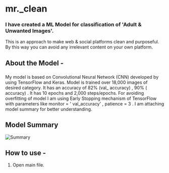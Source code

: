 # mr._clean
### I have created a ML Model for classification of 'Adult & Unwanted Images'.
This is an approach to make web & social platforms clean and purposeful. By this way you can avoid any irrelevant content on your own platform.
###

## About the Model -

###
My model is based on Convolutional Neural Network (CNN) developed by using TensorFlow and Keras. Model is trained over 18,000 images of desired category. 
It has an accuracy of 82% (val_ accuracy) , 90% ( accuracy) . 
It has 10 epochs and 2,000 steps/epochs. 
For avoiding overfitting of model I am using Early Stopping mechanism of TensorFlow with parameters like monitor = ' val_accuracy' , patience = 3 .
I am attaching model summary for better understanding.
###

## Model Summary

![Summary](https://github.com/AKSHATM99/mr._clean/blob/c3f5808c677d4e49a7e11fbe3d9a2413073815cb/Model%20Summary.png)

## How to use - 

1. Open main file.
